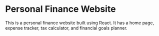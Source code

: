 # Personal Finance Website

This is a personal finance website built using React. It has a home page, expense tracker, tax calculator, and financial goals planner.
